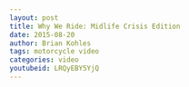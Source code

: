 ```yaml
---
layout: post
title: Why We Ride: Midlife Crisis Edition
date: 2015-08-20
author: Brian Kohles
tags: motorcycle video
categories: video
youtubeid: LRQyEBY5YjQ
---
```

